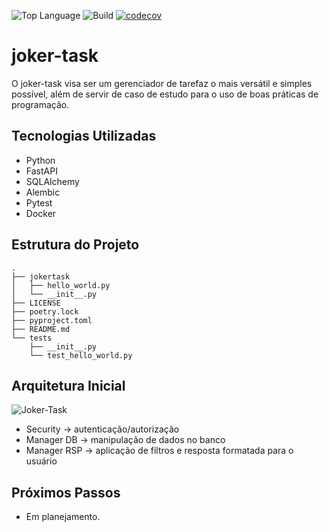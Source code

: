 ![Top Language](https://img.shields.io/github/languages/top/bruno-gabriel-muniz/joker-task)
![Build](https://github.com/bruno-gabriel-muniz/joker-task/actions/workflows/ci.yaml/badge.svg)
[![codecov](https://codecov.io/gh/bruno-gabriel-muniz/fastapi-final-project/branch/main/graph/badge.svg)](https://codecov.io/gh/bruno-gabriel-muniz/fastapi-final-project)

# joker-task

O joker-task visa ser um gerenciador de tarefaz o mais versátil e simples possível, além de servir de caso de estudo para o uso de boas práticas de programação.

## Tecnologias Utilizadas

- Python
- FastAPI
- SQLAlchemy
- Alembic
- Pytest
- Docker

## Estrutura do Projeto

```
.
├── jokertask
│   ├── hello_world.py
│   └── __init__.py
├── LICENSE
├── poetry.lock
├── pyproject.toml
├── README.md
└── tests
    ├── __init__.py
    └── test_hello_world.py

```

## Arquitetura Inicial

<img src="https://i.ibb.co/prjcb5XT/Joker-Task.jpg" alt="Joker-Task" border="0">

- Security → autenticação/autorização
- Manager DB → manipulação de dados no banco
- Manager RSP → aplicação de filtros e resposta formatada para o usuário

## Próximos Passos

- Em planejamento.
